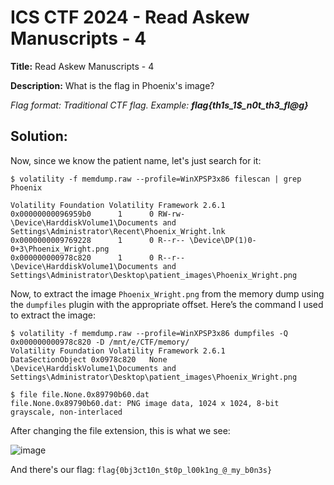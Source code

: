 # ICS CTF 2024 - Read Askew Manuscripts - 4

**Title:** Read Askew Manuscripts - 4

**Description:** What is the flag in Phoenix's image?  
  
_Flag format: Traditional CTF flag. Example: **flag{th1s_1$_n0t_th3_fl@g}**_
## Solution:

Now, since we know the patient name, let's just search for it: 
```
$ volatility -f memdump.raw --profile=WinXPSP3x86 filescan | grep Phoenix

Volatility Foundation Volatility Framework 2.6.1
0x00000000096959b0      1      0 RW-rw- \Device\HarddiskVolume1\Documents and Settings\Administrator\Recent\Phoenix_Wright.lnk
0x0000000009769228      1      0 R--r-- \Device\DP(1)0-0+3\Phoenix_Wright.png
0x000000000978c820      1      0 R--r-- \Device\HarddiskVolume1\Documents and Settings\Administrator\Desktop\patient_images\Phoenix_Wright.png
```

Now, to extract the image `Phoenix_Wright.png` from the memory dump using the `dumpfiles` plugin with the appropriate offset. Here’s the command I used to extract the image:
```
$ volatility -f memdump.raw --profile=WinXPSP3x86 dumpfiles -Q 0x000000000978c820 -D /mnt/e/CTF/memory/
Volatility Foundation Volatility Framework 2.6.1
DataSectionObject 0x0978c820   None   \Device\HarddiskVolume1\Documents and Settings\Administrator\Desktop\patient_images\Phoenix_Wright.png
```

```
$ file file.None.0x89790b60.dat
file.None.0x89790b60.dat: PNG image data, 1024 x 1024, 8-bit grayscale, non-interlaced
```

After changing the file extension, this is what we see:

![image](https://github.com/user-attachments/assets/b0e6b83a-28aa-4531-8e7f-1e47ce26a0d7)


And there's our flag: `flag{0bj3ct10n_$t0p_l00k1ng_@_my_b0n3s}`
